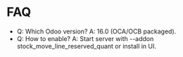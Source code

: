 # FAQ

- Q: Which Odoo version? A: 16.0 (OCA/OCB packaged).
- Q: How to enable? A: Start server with --addon stock_move_line_reserved_quant or install in UI.
